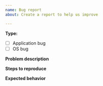 ```yaml
---
name: Bug report
about: Create a report to help us improve

---
```


<!--
IMPORTANT: do not submit package-specific issues unless you are
sure they happen due to bug in QEMU emulation.
-->

**Type:**
- [ ] Application bug
- [ ] OS bug

**Problem description**
<!-- 
A clear and concise description of what the problem is.
You may post screenshots in addition to description.
-->

**Steps to reproduce**
<!--
A description of each step needed to reproduce the problem.
-->

**Expected behavior**
<!--
A description of what you expected to happen.
-->
